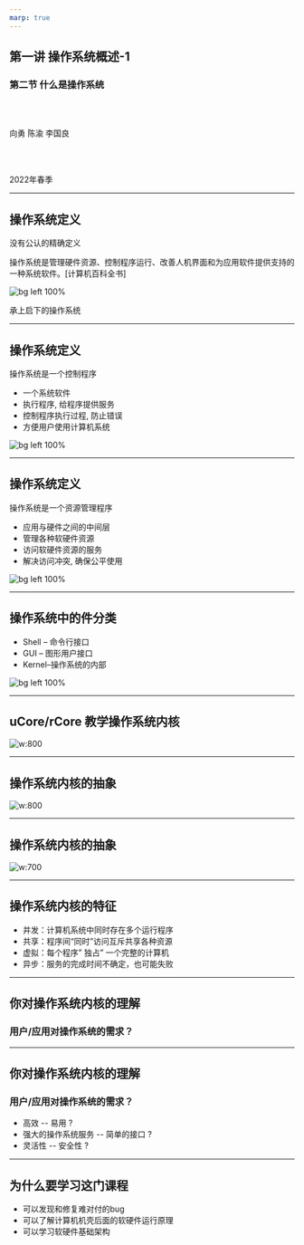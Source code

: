 ```yaml
---
marp: true
---
```


<!-- theme: gaia -->
<!-- _class: lead -->

## 第一讲 操作系统概述-1
### 第二节 什么是操作系统

<br>
<br>

向勇 陈渝 李国良 

<br>
<br>

2022年春季

---

## 操作系统定义

没有公认的精确定义

  操作系统是管理硬件资源、控制程序运行、改善人机界面和为应用软件提供支持的一种系统软件。[计算机百科全书]
 
![bg left 100%](./figs/os-position.png)

承上启下的操作系统

---

## 操作系统定义

操作系统是一个控制程序
- 一个系统软件
- 执行程序, 给程序提供服务
- 控制程序执行过程, 防止错误
- 方便用户使用计算机系统


 
![bg left 100%](./figs/os-position.png)

---

## 操作系统定义


操作系统是一个资源管理程序
- 应用与硬件之间的中间层
- 管理各种软硬件资源
- 访问软硬件资源的服务
- 解决访问冲突, 确保公平使用

![bg left 100%](./figs/os-position.png)

---

## 操作系统中的件分类

- Shell – 命令行接口
- GUI – 图形用户接口
- Kernel–操作系统的内部

![bg left 100%](./figs/sort-of-os.png)

---
## uCore/rCore 教学操作系统内核

![w:800](./figs/ucorearch.png)


---
## 操作系统内核的抽象

![w:800](./figs/os-abstract.png)


---
## 操作系统内核的抽象

![w:700](./figs/run-app.png)

---
## 操作系统内核的特征

- 并发：计算机系统中同时存在多个运行程序
- 共享：程序间“同时”访问互斥共享各种资源
- 虚拟：每个程序” 独占” 一个完整的计算机
- 异步：服务的完成时间不确定，也可能失败 


---
## 你对操作系统内核的理解

###  用户/应用对操作系统的需求？

---
## 你对操作系统内核的理解

###  用户/应用对操作系统的需求？
- 高效 -- 易用 ?
- 强大的操作系统服务 -- 简单的接口 ?
- 灵活性 -- 安全性 ?


---
## 为什么要学习这门课程

- 可以发现和修复难对付的bug
- 可以了解计算机机壳后面的软硬件运行原理
- 可以学习软硬件基础架构

<!-- 如果你花费大量时间来开发，维护并调试应用程序，你最终还是要知道大量操作系统的知识 -->